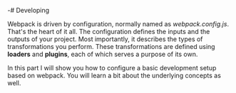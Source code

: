 -# Developing

Webpack is driven by configuration, normally named as *webpack.config.js*. That's the heart of it all. The configuration defines the inputs and the outputs of your project. Most importantly, it describes the types of transformations you perform. These transformations are defined using **loaders** and **plugins**, each of which serves a purpose of its own.

In this part I will show you how to configure a basic development setup based on webpack. You will learn a bit about the underlying concepts as well.
